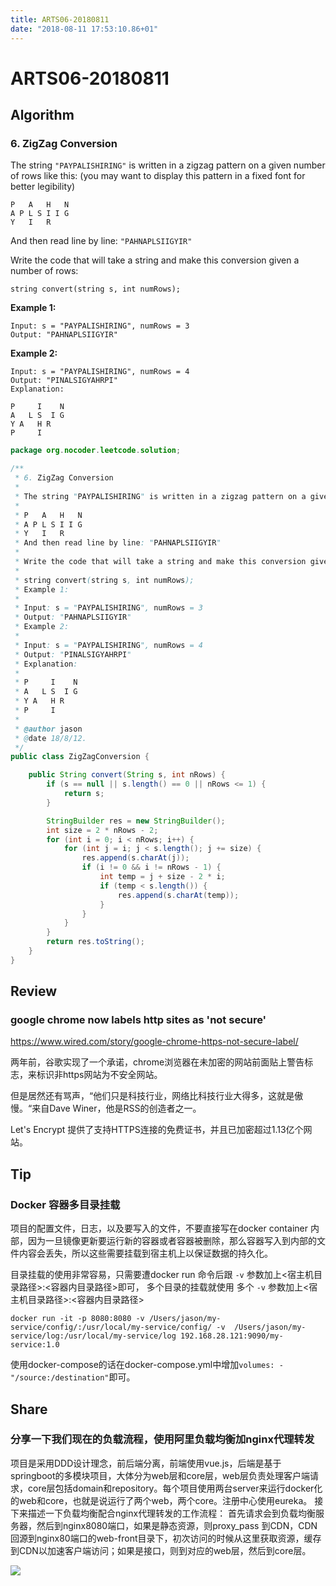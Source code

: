 ```yaml
---
title: ARTS06-20180811
date: "2018-08-11 17:53:10.86+01"
---
```

# ARTS06-20180811

## Algorithm

### 6. ZigZag Conversion

The string `"PAYPALISHIRING"` is written in a zigzag pattern on a given number of rows like this: (you may want to display this pattern in a fixed font for better legibility)

```
P   A   H   N
A P L S I I G
Y   I   R
```

And then read line by line: `"PAHNAPLSIIGYIR"`

Write the code that will take a string and make this conversion given a number of rows:

```
string convert(string s, int numRows);
```

**Example 1:**

```
Input: s = "PAYPALISHIRING", numRows = 3
Output: "PAHNAPLSIIGYIR"
```

**Example 2:**

```
Input: s = "PAYPALISHIRING", numRows = 4
Output: "PINALSIGYAHRPI"
Explanation:

P     I    N
A   L S  I G
Y A   H R
P     I
```

```java
package org.nocoder.leetcode.solution;

/**
 * 6. ZigZag Conversion
 *
 * The string "PAYPALISHIRING" is written in a zigzag pattern on a given number of rows like this: (you may want to display this pattern in a fixed font for better legibility)
 *
 * P   A   H   N
 * A P L S I I G
 * Y   I   R
 * And then read line by line: "PAHNAPLSIIGYIR"
 *
 * Write the code that will take a string and make this conversion given a number of rows:
 *
 * string convert(string s, int numRows);
 * Example 1:
 *
 * Input: s = "PAYPALISHIRING", numRows = 3
 * Output: "PAHNAPLSIIGYIR"
 * Example 2:
 *
 * Input: s = "PAYPALISHIRING", numRows = 4
 * Output: "PINALSIGYAHRPI"
 * Explanation:
 *
 * P     I    N
 * A   L S  I G
 * Y A   H R
 * P     I
 *
 * @author jason
 * @date 18/8/12.
 */
public class ZigZagConversion {

    public String convert(String s, int nRows) {
        if (s == null || s.length() == 0 || nRows <= 1) {
            return s;
        }

        StringBuilder res = new StringBuilder();
        int size = 2 * nRows - 2;
        for (int i = 0; i < nRows; i++) {
            for (int j = i; j < s.length(); j += size) {
                res.append(s.charAt(j));
                if (i != 0 && i != nRows - 1) {
                    int temp = j + size - 2 * i;
                    if (temp < s.length()) {
                        res.append(s.charAt(temp));
                    }
                }
            }
        }
        return res.toString();
    }
}
```

## Review

### google chrome now labels http sites as 'not secure'

https://www.wired.com/story/google-chrome-https-not-secure-label/

两年前，谷歌实现了一个承诺，chrome浏览器在未加密的网站前面贴上警告标志，来标识非https网站为不安全网站。

但是居然还有骂声，“他们只是科技行业，网络比科技行业大得多，这就是傲慢。“来自Dave Winer，他是RSS的创造者之一。

Let's Encrypt 提供了支持HTTPS连接的免费证书，并且已加密超过1.13亿个网站。


## Tip

### Docker 容器多目录挂载

项目的配置文件，日志，以及要写入的文件，不要直接写在docker container 内部，因为一旦镜像更新要运行新的容器或者容器被删除，那么容器写入到内部的文件内容会丢失，所以这些需要挂载到宿主机上以保证数据的持久化。

目录挂载的使用非常容易，只需要遭docker run 命令后跟 `-v` 参数加上<宿主机目录路径>:<容器内目录路径>即可， 多个目录的挂载就使用 多个 `-v` 参数加上<宿主机目录路径>:<容器内目录路径>

```
docker run -it -p 8080:8080 -v /Users/jason/my-service/config/:/usr/local/my-service/config/ -v  /Users/jason/my-service/log:/usr/local/my-service/log 192.168.28.121:9090/my-service:1.0
```

使用docker-compose的话在docker-compose.yml中增加`volumes: - "/source:/destination"`即可。

## Share

### 分享一下我们现在的负载流程，使用阿里负载均衡加nginx代理转发

项目是采用DDD设计理念，前后端分离，前端使用vue.js，后端是基于springboot的多模块项目，大体分为web层和core层，web层负责处理客户端请求，core层包括domain和repository。每个项目使用两台server来运行docker化的web和core，也就是说运行了两个web，两个core。注册中心使用eureka。
接下来描述一下负载均衡配合nginx代理转发的工作流程：
首先请求会到负载均衡服务器，然后到nginx8080端口，如果是静态资源，则proxy_pass 到CDN，CDN回源到nginx80端口的web-front目录下，初次访问的时候从这里获取资源，缓存到CDN以加速客户端访问；如果是接口，则到对应的web层，然后到core层。

![](https://raw.githubusercontent.com/yangjinlong86/nocoder/master/data/images/201808/%E8%B4%9F%E8%BD%BD%E5%9D%87%E8%A1%A1.png)
